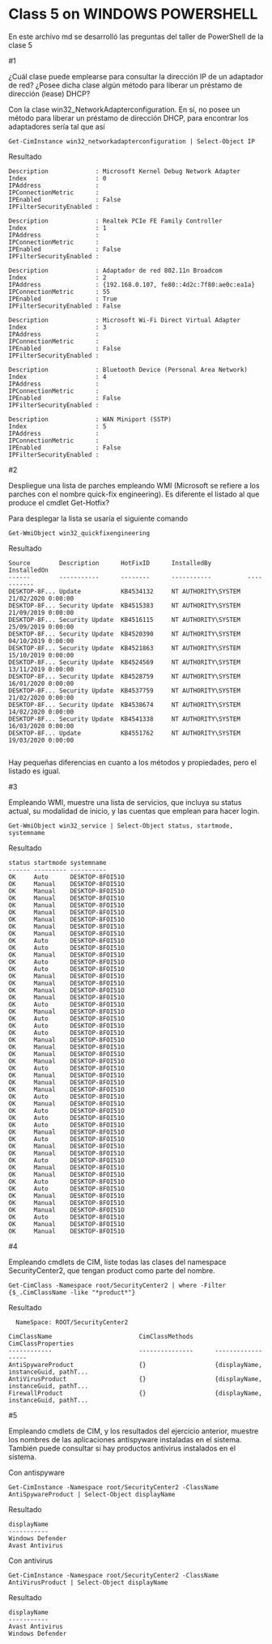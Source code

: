 # Class 5 on WINDOWS POWERSHELL 

En este archivo md se desarrolló las preguntas del taller de PowerShell de la clase 5

#1

¿Cuál clase puede emplearse para consultar la dirección IP de un adaptador de red? ¿Posee dicha clase algún método para liberar un préstamo de dirección (lease) DHCP?

Con la clase win32_NetworkAdapterconfiguration. En sí, no posee un método para liberar un préstamo de dirección DHCP, para encontrar los adaptadores sería tal que así

``Get-CimInstance win32_networkadapterconfiguration | Select-Object IP`` 

Resultado

```
Description             : Microsoft Kernel Debug Network Adapter
Index                   : 0
IPAddress               :
IPConnectionMetric      :
IPEnabled               : False
IPFilterSecurityEnabled :

Description             : Realtek PCIe FE Family Controller
Index                   : 1
IPAddress               :
IPConnectionMetric      :
IPEnabled               : False
IPFilterSecurityEnabled :

Description             : Adaptador de red 802.11n Broadcom
Index                   : 2
IPAddress               : {192.168.0.107, fe80::4d2c:7f80:ae0c:ea1a}
IPConnectionMetric      : 55
IPEnabled               : True
IPFilterSecurityEnabled : False

Description             : Microsoft Wi-Fi Direct Virtual Adapter
Index                   : 3
IPAddress               :
IPConnectionMetric      :
IPEnabled               : False
IPFilterSecurityEnabled :

Description             : Bluetooth Device (Personal Area Network)
Index                   : 4
IPAddress               :
IPConnectionMetric      :
IPEnabled               : False
IPFilterSecurityEnabled :

Description             : WAN Miniport (SSTP)
Index                   : 5
IPAddress               :
IPConnectionMetric      :
IPEnabled               : False
IPFilterSecurityEnabled :
```

#2

Despliegue una lista de parches empleando WMI (Microsoft se refiere a los parches con el nombre quick-fix engineering). Es diferente el listado al que produce el cmdlet Get-Hotfix?

Para desplegar la lista se usaría el siguiente comando

``Get-WmiObject win32_quickfixengineering``

Resultado
```
Source        Description      HotFixID      InstalledBy          InstalledOn
------        -----------      --------      -----------          -----------
DESKTOP-8F... Update           KB4534132     NT AUTHORITY\SYSTEM  21/02/2020 0:00:00
DESKTOP-8F... Security Update  KB4515383     NT AUTHORITY\SYSTEM  21/09/2019 0:00:00
DESKTOP-8F... Security Update  KB4516115     NT AUTHORITY\SYSTEM  25/09/2019 0:00:00
DESKTOP-8F... Security Update  KB4520390     NT AUTHORITY\SYSTEM  04/10/2019 0:00:00
DESKTOP-8F... Security Update  KB4521863     NT AUTHORITY\SYSTEM  15/10/2019 0:00:00
DESKTOP-8F... Security Update  KB4524569     NT AUTHORITY\SYSTEM  13/11/2019 0:00:00
DESKTOP-8F... Security Update  KB4528759     NT AUTHORITY\SYSTEM  16/01/2020 0:00:00
DESKTOP-8F... Security Update  KB4537759     NT AUTHORITY\SYSTEM  21/02/2020 0:00:00
DESKTOP-8F... Security Update  KB4538674     NT AUTHORITY\SYSTEM  14/02/2020 0:00:00
DESKTOP-8F... Security Update  KB4541338     NT AUTHORITY\SYSTEM  16/03/2020 0:00:00
DESKTOP-8F... Update           KB4551762     NT AUTHORITY\SYSTEM  19/03/2020 0:00:00
  
```
Hay pequeñas diferencias en cuanto a los métodos y propiedades, pero el listado es igual. 

#3 

Empleando WMI, muestre una lista de servicios, que incluya su status actual, su modalidad de inicio, y las cuentas que emplean para hacer login.

`` Get-WmiObject win32_service | Select-Object status, startmode, systemname ``

Resultado 

```
status startmode systemname
------ --------- ----------
OK     Auto      DESKTOP-8FOI51O
OK     Manual    DESKTOP-8FOI51O
OK     Manual    DESKTOP-8FOI51O
OK     Manual    DESKTOP-8FOI51O
OK     Manual    DESKTOP-8FOI51O
OK     Manual    DESKTOP-8FOI51O
OK     Manual    DESKTOP-8FOI51O
OK     Manual    DESKTOP-8FOI51O
OK     Manual    DESKTOP-8FOI51O
OK     Auto      DESKTOP-8FOI51O
OK     Auto      DESKTOP-8FOI51O
OK     Manual    DESKTOP-8FOI51O
OK     Auto      DESKTOP-8FOI51O
OK     Auto      DESKTOP-8FOI51O
OK     Manual    DESKTOP-8FOI51O
OK     Manual    DESKTOP-8FOI51O
OK     Manual    DESKTOP-8FOI51O
OK     Manual    DESKTOP-8FOI51O
OK     Auto      DESKTOP-8FOI51O
OK     Manual    DESKTOP-8FOI51O
OK     Auto      DESKTOP-8FOI51O
OK     Auto      DESKTOP-8FOI51O
OK     Auto      DESKTOP-8FOI51O
OK     Manual    DESKTOP-8FOI51O
OK     Manual    DESKTOP-8FOI51O
OK     Manual    DESKTOP-8FOI51O
OK     Manual    DESKTOP-8FOI51O
OK     Auto      DESKTOP-8FOI51O
OK     Manual    DESKTOP-8FOI51O
OK     Manual    DESKTOP-8FOI51O
OK     Manual    DESKTOP-8FOI51O
OK     Auto      DESKTOP-8FOI51O
OK     Manual    DESKTOP-8FOI51O
OK     Auto      DESKTOP-8FOI51O
OK     Auto      DESKTOP-8FOI51O
OK     Auto      DESKTOP-8FOI51O
OK     Manual    DESKTOP-8FOI51O
OK     Auto      DESKTOP-8FOI51O
OK     Manual    DESKTOP-8FOI51O
OK     Manual    DESKTOP-8FOI51O
OK     Auto      DESKTOP-8FOI51O
OK     Manual    DESKTOP-8FOI51O
OK     Manual    DESKTOP-8FOI51O
OK     Auto      DESKTOP-8FOI51O
OK     Auto      DESKTOP-8FOI51O
OK     Manual    DESKTOP-8FOI51O
OK     Manual    DESKTOP-8FOI51O
OK     Manual    DESKTOP-8FOI51O
OK     Auto      DESKTOP-8FOI51O
OK     Manual    DESKTOP-8FOI51O
OK     Manual    DESKTOP-8FOI51O 

```

#4

Empleando cmdlets de CIM, liste todas las clases del namespace SecurityCenter2, que tengan product como parte del nombre.

`` Get-CimClass -Namespace root/SecurityCenter2 | where -Filter {$_.CimClassName -like "*product*"} ``

Resultado

```
  NameSpace: ROOT/SecurityCenter2

CimClassName                        CimClassMethods      CimClassProperties
------------                        ---------------      ------------------
AntiSpywareProduct                  {}                   {displayName, instanceGuid, pathT...
AntiVirusProduct                    {}                   {displayName, instanceGuid, pathT...
FirewallProduct                     {}                   {displayName, instanceGuid, pathT...

```

#5 

Empleando cmdlets de CIM, y los resultados del ejercicio anterior, muestre los nombres de las aplicaciones antispyware instaladas en el sistema. También puede consultar si hay productos antivirus instalados en el sistema.

Con antispyware

``Get-CimInstance -Namespace root/SecurityCenter2 -ClassName AntiSpywareProduct | Select-Object displayName ``

Resultado 

```
displayName
-----------
Windows Defender
Avast Antivirus

```
Con antivirus

`` Get-CimInstance -Namespace root/SecurityCenter2 -ClassName AntiVirusProduct | Select-Object displayName  ``

Resultado 

```
displayName
-----------
Avast Antivirus
Windows Defender

```

